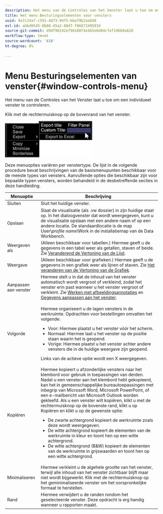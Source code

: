 ```yaml
---
description: Het menu van de Controles van het Venster laat u toe om een individueel venster te controleren.
title: Het menu Besturingselementen voor vensters
uuid: 9a7c24a7-c591-4d73-94f5-bba79b2aa848
exl-id: abbd6545-0b80-45a2-88d7-f0687249583d
source-git-commit: d9df90242ef96188f4e4b5e6d04cfef196b0a628
workflow-type: tm+mt
source-wordcount: '418'
ht-degree: 0%

---
```


# Menu Besturingselementen van venster{#window-controls-menu}

Het menu van de Controles van het Venster laat u toe om een individueel venster te controleren.

Klik met de rechtermuisknop op de bovenrand van het venster.

![](assets/mnu_window_TitleBar.png)

Deze menuopties variëren per venstertype. De lijst in de volgende procedure bevat beschrijvingen van de basismenupunten beschikbaar voor de meeste types van vensters. Aanvullende opties die beschikbaar zijn voor bepaalde typen vensters, worden behandeld in de desbetreffende secties in deze handleiding.

<table id="table_13ADF7B7E50E44D890768A5F9BAC8D06"> 
 <thead> 
  <tr> 
   <th colname="col1" class="entry"> Menuoptie </th> 
   <th colname="col2" class="entry"> Beschrijving </th> 
  </tr> 
 </thead>
 <tbody> 
  <tr> 
   <td colname="col1"> Sluiten </td> 
   <td colname="col2"> Sluit het huidige venster. </td> 
  </tr> 
  <tr> 
   <td colname="col1"> Opslaan </td> 
   <td colname="col2">Slaat de visualisatie (als <span class="filepath"> .vw</span> dossier) in zijn huidige staat op. In het dialoogvenster dat wordt weergegeven, kunt u de visualisatie opslaan met een andere naam of op een andere locatie. De standaardlocatie is de map User\<i>profile name</i>\Work in de installatiemap van de Data Workbench. </td> 
  </tr> 
  <tr> 
   <td colname="col1"> Weergeven als </td> 
   <td colname="col2">(Alleen beschikbaar voor tabellen.) Hiermee geeft u de gegevens in een tabel weer als getallen, staven of beide. Zie <a href="../../../home/c-get-started/c-analysis-vis/c-tables/c-chg-tbl-disp.md#concept-c515caeefce9495f88873a10dc112770"> Veranderend de Vertoning van de Lijst</a>. </td> 
  </tr> 
  <tr> 
   <td colname="col1"> Weergave </td> 
   <td colname="col2">(Alleen beschikbaar voor grafieken.) Hiermee geeft u de gegevens in een grafiek weer als lijnen of staven. Zie <a href="../../../home/c-get-started/c-analysis-vis/c-graphs/c-chg-graph-disp.md#concept-eaba669d90f64cfa872f1397205fe2f7"> Het veranderen van de Vertoning van de Grafiek</a>. </td> 
  </tr> 
  <tr> 
   <td colname="col1"> Aanpassen aan venster </td> 
   <td colname="col2">Hiermee stelt u in dat de inhoud van het venster automatisch wordt vergroot of verkleind, zodat het venster erin past wanneer u het venster vergroot of verkleint. Zie <a href="../../../home/c-get-started/c-analysis-vis/c-annots/c-image-annots.md#concept-02081ed7d91c4fdcb8fc863f2a51c962"> Werken met afbeeldingsannotaties</a> en <a href="../../../home/c-get-started/c-analysis-vis/c-tables/c-fit-data-win.md#concept-b812b1171fc240d9a4cf6d6d57f621a6"> Gegevens aanpassen aan het venster</a>. </td> 
  </tr> 
  <tr> 
   <td colname="col1"> Volgorde </td> 
   <td colname="col2"> <p>Hiermee organiseert u de lagen vensters in de werkruimte. Opdrachten voor bestellingen omvatten het volgende: 
     <ul id="ul_90391B26719040AE8E0F80FE33B106FD"> 
      <li id="li_D1B38998C8CC452D8B642132B94F92F7">Voor: Hiermee plaatst u het venster vóór het scherm. </li> 
      <li id="li_71EEC709AA734924AE8740313031DF6E">Normaal: Hiermee laat u het venster op de positie staan waarin het is geopend. </li> 
      <li id="li_B6489677FF5540E4BD854EE1CE504CCA">Vorige: Hiermee plaatst u het venster achter andere vensters die in de huidige weergave zijn geopend. </li> 
     </ul> </p> <p>Links van de actieve optie wordt een X weergegeven. </p> </td> 
  </tr> 
  <tr> 
   <td colname="col1"> Kopiëren </td> 
   <td colname="col2">Hiermee kopieert u afzonderlijke vensters naar het klembord voor gebruik in toepassingen van derden. Nadat u een venster aan het klembord hebt gekopieerd, kan het in gemeenschappelijke bureautoepassingen met inbegrip van Microsoft Word, Microsoft PowerPoint, of een e-mailbericht van Microsoft Outlook worden gekleefd. Als u een venster wilt kopiëren, klikt u met de rechtermuisknop op de bovenste rand, klikt u op <span class="uicontrol"> Kopiëren</span> en klikt u op de gewenste optie: 
    <ul id="ul_ECCD6A70729E40998C64714E01504995"> 
     <li id="li_21D375DAE7BC4F449C8A3225296A6D26">De zwarte achtergrond kopieert de werkruimte zoals deze wordt weergegeven. </li> 
     <li id="li_1B08C688678F42948E0952EEE0BF2B30">De witte achtergrond kopieert de elementen van de werkruimte in kleur en toont hen op een witte achtergrond. </li> 
     <li id="li_86F497A2275C43B5835DEDD0A4BF76E8">De witte achtergrond (B&amp;W) kopieert de elementen van de werkruimte in grijswaarden en toont hen op een witte achtergrond. </li> 
    </ul> </td> 
  </tr> 
  <tr> 
   <td colname="col1"> Minimaliseren </td> 
   <td colname="col2"> Hiermee verkleint u de algehele grootte van het venster, terwijl alle inhoud van het venster zichtbaar blijft maar niet wordt bijgewerkt. Klik met de rechtermuisknop op het geminimaliseerde venster om het oorspronkelijke formaat te herstellen. </td> 
  </tr> 
  <tr> 
   <td colname="col1"> Rand </td> 
   <td colname="col2"> Hiermee verwijdert u de randen rondom het geselecteerde venster. Deze opdracht is erg handig wanneer u rapporten maakt. </td> 
  </tr> 
 </tbody> 
</table>
